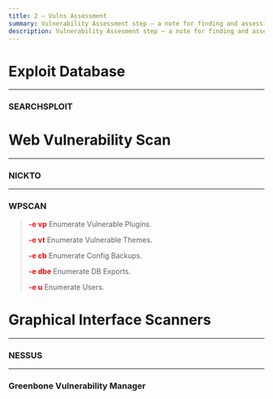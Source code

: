 ```yaml
---
title: 2 – Vulns Assessment
summary: Vulnerability Assessment step – a note for finding and assessing vulnerabilities.
description: Vulnerability Assesment step – a note for finding and assessing vulnerabilities.
---
```


# Exploit Database

---

### SEARCHSPLOIT



# Web Vulnerability Scan

---

### NICKTO



---

### WPSCAN




 > 
 > **<font color=red>-e vp</font>**
 > Enumerate Vulnerable Plugins.
 > 
 > **<font color=red>-e vt</font>**
 > Enumerate Vulnerable Themes.
 > 
 > **<font color=red>-e cb</font>**
 > Enumerate Config Backups.
 > 
 > **<font color=red>-e dbe</font>**
 > Enumerate DB Exports.
 > 
 > **<font color=red>-e u</font>**
 > Enumerate Users.

# Graphical Interface Scanners

---

### NESSUS



---

### Greenbone Vulnerability Manager


